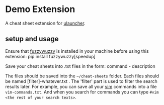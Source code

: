 # Demo Extension

A cheat sheet extension for [ulauncher](https://github.com/Ulauncher/Ulauncher).

## setup and usage
Ensure that [fuzzywuzzy](https://github.com/seatgeek/fuzzywuzzy) is installed in your machine before using this extension:
pip install fuzzywuzzy[speedup]

Save your cheat sheets into .txt files in the form:
command - description

The files should be saved into the ```~/cheat-sheets``` folder. Each files should be named [filter]-whatever.txt . The 'filter' part is used to filter the search results later. For example, you can save all your [vim](https://www.vim.org/) commands into a file ```vim-commands.txt```. And when you search for commands you can type ```#vim <the rest of your search texts>```.
